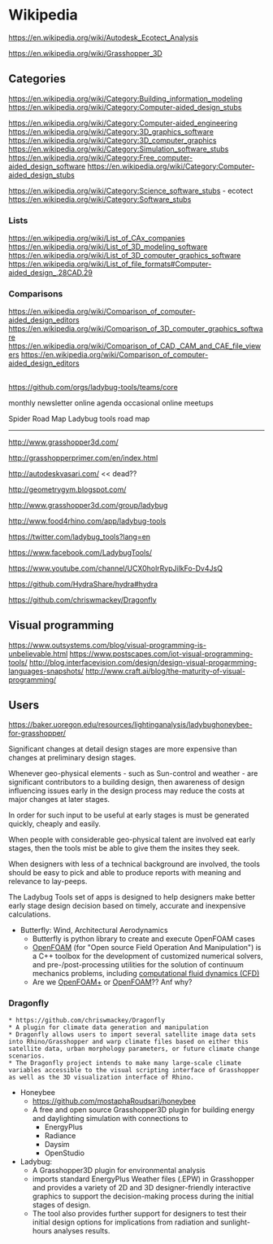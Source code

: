 # Wikipedia


https://en.wikipedia.org/wiki/Autodesk_Ecotect_Analysis

https://en.wikipedia.org/wiki/Grasshopper_3D


## Categories

https://en.wikipedia.org/wiki/Category:Building_information_modeling
https://en.wikipedia.org/wiki/Category:Computer-aided_design_stubs

https://en.wikipedia.org/wiki/Category:Computer-aided_engineering
https://en.wikipedia.org/wiki/Category:3D_graphics_software
https://en.wikipedia.org/wiki/Category:3D_computer_graphics
https://en.wikipedia.org/wiki/Category:Simulation_software_stubs
https://en.wikipedia.org/wiki/Category:Free_computer-aided_design_software
https://en.wikipedia.org/wiki/Category:Computer-aided_design_stubs


https://en.wikipedia.org/wiki/Category:Science_software_stubs - ecotect
https://en.wikipedia.org/wiki/Category:Software_stubs

### Lists

https://en.wikipedia.org/wiki/List_of_CAx_companies
https://en.wikipedia.org/wiki/List_of_3D_modeling_software
https://en.wikipedia.org/wiki/List_of_3D_computer_graphics_software
https://en.wikipedia.org/wiki/List_of_file_formats#Computer-aided_design_.28CAD.29


### Comparisons

https://en.wikipedia.org/wiki/Comparison_of_computer-aided_design_editors
https://en.wikipedia.org/wiki/Comparison_of_3D_computer_graphics_software
https://en.wikipedia.org/wiki/Comparison_of_CAD,_CAM_and_CAE_file_viewers
https://en.wikipedia.org/wiki/Comparison_of_computer-aided_design_editors


##

https://github.com/orgs/ladybug-tools/teams/core



monthly newsletter
online agenda
occasional online meetups

Spider Road Map
Ladybug tools road map



***

http://www.grasshopper3d.com/

http://grasshopperprimer.com/en/index.html

http://autodeskvasari.com/ << dead??


http://geometrygym.blogspot.com/

http://www.grasshopper3d.com/group/ladybug

http://www.food4rhino.com/app/ladybug-tools

https://twitter.com/ladybug_tools?lang=en

https://www.facebook.com/LadybugTools/

https://www.youtube.com/channel/UCX0holrRypJilkFo-Dv4JsQ

https://github.com/HydraShare/hydra#hydra

https://github.com/chriswmackey/Dragonfly


## Visual programming

https://www.outsystems.com/blog/visual-programming-is-unbelievable.html
https://www.postscapes.com/iot-visual-programming-tools/
http://blog.interfacevision.com/design/design-visual-progarmming-languages-snapshots/
http://www.craft.ai/blog/the-maturity-of-visual-programming/



## Users

https://baker.uoregon.edu/resources/lightinganalysis/ladybughoneybee-for-grasshopper/

Significant changes at detail design stages are more expensive than changes at preliminary design stages.

Whenever geo-physical elements - such as Sun-control and weather - are significant contributors to a building design,
then awareness of design influencing issues early in the design process may reduce the costs at major changes at later stages.

In order for such input to be useful at early stages is must be generated quickly, cheaply and easily.

When people with considerable geo-physical talent are involved  eat early stages, then the tools mist be able to give them the insites they seek.

When designers with less of a technical background are involved,
the tools should be easy to pick and able to produce reports with meaning and relevance to lay-peeps.

The Ladybug Tools set of apps is designed to help designers make better early stage design decision based on timely, accurate and inexpensive calculations.

* Butterfly: Wind, Architectural Aerodynamics
	* Butterfly is python library to create and execute OpenFOAM cases
	* [OpenFOAM]( https://en.wikipedia.org/wiki/OpenFOAM ) (for "Open source Field Operation And Manipulation") is a C++ toolbox for the development of customized numerical solvers, and pre-/post-processing utilities for the solution of continuum mechanics problems, including [computational fluid dynamics (CFD)]( https://en.wikipedia.org/wiki/Computational_fluid_dynamics )
	* Are we [OpenFOAM+]( http://openfoam.com/ ) or [OpenFOAM]( https://openfoam.org/ )?? Anf why?

### Dragonfly
	* https://github.com/chriswmackey/Dragonfly
	* A plugin for climate data generation and manipulation
	* Dragonfly allows users to import several satellite image data sets into Rhino/Grasshopper and warp climate files based on either this satellite data, urban morphology parameters, or future climate change scenarios.
	* The Dragonfly project intends to make many large-scale climate variables accessible to the visual scripting interface of Grasshopper as well as the 3D visualization interface of Rhino.

* Honeybee
	* https://github.com/mostaphaRoudsari/honeybee
	*  A free and open source Grasshopper3D plugin for building energy and daylighting simulation with connections to
		* EnergyPlus
		* Radiance
		* Daysim
		* OpenStudio
* Ladybug:
	* A Grasshopper3D plugin for environmental analysis
	* imports standard EnergyPlus Weather files (.EPW) in Grasshopper and provides a variety of 2D and 3D designer-friendly interactive graphics to support the decision-making process during the initial stages of design.
	* The tool also provides further support for designers to test their initial design options for implications from radiation and sunlight-hours analyses results.


